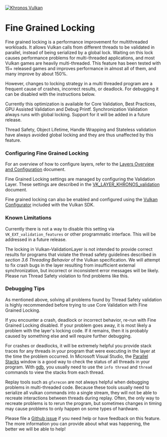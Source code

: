 <!-- markdownlint-disable MD041 -->
<!-- Copyright 2021-2025 LunarG, Inc. -->
[![Khronos Vulkan][1]][2]

[1]: https://vulkan.lunarg.com/img/Vulkan_100px_Dec16.png "https://www.khronos.org/vulkan/"
[2]: https://www.khronos.org/vulkan/

# Fine Grained Locking

Fine grained locking is a performance improvement for multithreaded workloads. It allows Vulkan calls from different threads to be validated in parallel, instead of being serialized by a global lock. Waiting on this lock causes performance problems for multi-threaded applications, and most Vulkan games are heavily multi-threaded.  This feature has been tested with 15+ released games and improves performance in almost all of them, and many improve by about 150%.

However, changes to locking strategy in a multi threaded program are a frequent cause of crashes, incorrect results, or deadlock. For debugging it can be disabled with the instructions below.

Currently this optimization is available for Core Validation, Best Practices,  GPU Assisted Validation and Debug Printf.  Synchronization Validation always runs with global locking. Support for it will be added in a future release.

Thread Safety, Object Lifetime, Handle Wrapping and Stateless validation have always avoided global locking and they are thus unaffected by this feature.

### Configuring Fine Grained Locking

For an overview of how to configure layers, refer to the [Layers Overview and Configuration](https://vulkan.lunarg.com/doc/sdk/latest/windows/layer_configuration.html) document.

Fine Grained Locking settings are managed by configuring the Validation Layer. These settings are described in the
[VK_LAYER_KHRONOS_validation](https://vulkan.lunarg.com/doc/sdk/latest/windows/khronos_validation_layer.html#user-content-layer-details) document.

Fine grained locking can also be enabled and configured using the [Vulkan Configurator](https://vulkan.lunarg.com/doc/sdk/latest/windows/vkconfig.html) included with the Vulkan SDK.

### Known Limitations

Currently there is not a way to disable this setting via `VK_EXT_validation_features` or other programmatic interface. This will be addressed in a future release.

The locking in Vulkan-ValidationLayer is not intended to provide correct results for programs that violate the thread safety guidelines described in *section 3.6 Threading Behavior* of the Vulkan specification. We will attempt to fix crash bugs in the layer resulting from insufficient external synchronization, but incorrect or inconsistent error messages will be likely. Please run Thread Safety violation to find problems like this.


### Debugging Tips

As mentioned above, solving all problems found by Thread Safety validation is highly recommended before trying to use Core Validation with Fine Grained Locking. 

If you encounter a crash, deadlock or incorrect behavior, re-run with Fine Grained Locking disabled. If your problem goes away, it is most likely a problem with the layer's locking code. If it remains, then it is probably caused by something else and will require further debugging.

For crashes or deadlocks, it will be extremely helpful you provide stack traces for any threads in your program that were executing in the layer at the time the problem occurred.  In Microsoft Visual Studio, the [Parallel Stacks](https://docs.microsoft.com/en-us/visualstudio/debugger/using-the-parallel-stacks-window?view=vs-2022) window is a good way to check the status of all threads in your program.  With [gdb](https://sourceware.org/gdb/current/onlinedocs/gdb/Threads.html#Threads), you usually need to use the `info thread` and `thread` commands to view the stacks from each thread.

Replay tools such as `gfxrecon` are not always helpful when debugging problems in multi-threaded code. Because these tools usually need to serialize all vulkan commands into a single stream, they will not be able to recreate interactions between threads during replay.  Often, the only way to recreate problems is to rerun the program, but sometimes changes in timing may cause problems to only happen on some types of hardware.

Please file a [Github issue](https://github.com/KhronosGroup/Vulkan-ValidationLayers/issues) if you need help or have feedback on this feature. The more information you can provide about what was happening, the better we will be able to help!
